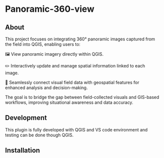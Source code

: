 # Panoramic-360-view

## About
This project focuses on integrating 360° panoramic images captured from the field into QGIS, enabling users to:

🖼️ View panoramic imagery directly within QGIS.

✏️ Interactively update and manage spatial information linked to each image.

🔄 Seamlessly connect visual field data with geospatial features for enhanced analysis and decision-making.

The goal is to bridge the gap between field-collected visuals and GIS-based workflows, improving situational awareness and data accuracy.

## Development
This plugin is fully developed with QGIS and VS code environment and testing can be done though QGIS. 

## Installation
